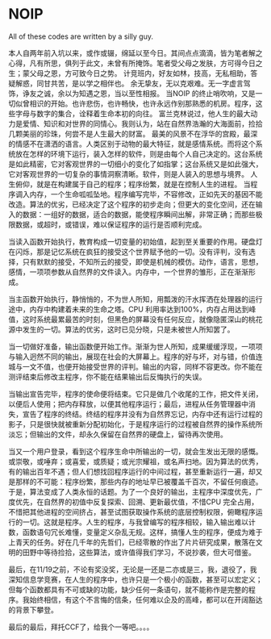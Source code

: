# NOIP
All of these codes are written by a silly guy.  

本人自两年前入坑以来，或作或辍，绵延以至今日。其间点点滴滴，皆为笔者解之心得，凡有所思，俱列于此文，未曾有所掩饰。笔者受父母之发肤，方可得今日之生；蒙父母之恩，方可致今日之势。
计竞班内，好友如林，技高，无私相助，答疑解惑，同甘共苦，是以学之相伴也。
余无挚友，无以克艰难。无一字虚言驾饰，诤友之诚，余以为知遇之恩，当以至性相报。
当NOIP 的终止哨吹响，又是一切似曾相识的开始。也许悲伤，也许畅快，也许永远作别那熟悉的机房。程序，这些字母与数字的集合，诠释着生命本初的向往。
富兰克林说过，他人生的最大动力是爱情、知识和对世界的同情心。我则认为，站在自然界浩瀚的大海面前，捡拾几颗美丽的珍珠，何尝不是人生最大的财富。
最美的风景不在浮华的宫殿，最深的情感不在潇洒的语言。人类区别于动物的最大特征，就是感情系统。而将这个系统放在怎样的环境下运行，装入怎样的软件，则是由每个人自己决定的。这台系统是如此精密，它对客观世界的一切细小的变化了如指掌；这台系统又是如此强大，它对客观世界的一切复杂的事情洞察清晰。软件，则是人装入的思想与境界。
人生俯仰，就是在构建属于自己的程序；程序纷繁，就是在控制人生的进程。
当程序调入内存，一个生命呱呱坠地。程序编写完毕，不容修改，正如先天的基因不能改造。算法的优劣，已经决定了这个程序的初步走向；但更大的变化空间，还在输入的数据：一组好的数据，适合的数据，能使程序瞬间出解，非常正确；而那些极限数据，或超时，或错误，难以保证程序的运行是否顺利完成。

当读入函数开始执行，教育构成一切变量的初始值，起到至关重要的作用。硬盘灯在闪烁，那是记忆系统在疯狂的接受这个世界赋予他的一切。没有评判，没有选择，只有默默的接受，不知所云的接受，即使是机械的模仿。动作，语言，思想，感情，一项项参数从自然界的文件读入。内存中，一个世界的雏形，正在渐渐形成。

当主函数开始执行，静悄悄的，不为世人所知，用瓢泼的汗水挥洒在处理器的运行途中，内存中构建着未来的生命之塔。CPU 利用率达到100%，内存占用达到峰值，这时系统最累最苦的时刻，但黑色的屏幕没有任何反应，就像隐匿深山的桃花源中发生的一切。算法的优劣，这时已见分晓，只是未被世人所知罢了。

当一切做好准备，输出函数便开始工作。渐渐为世人所知，成果缓缓浮现，一项项与输入迥然不同的输出，展现在社会的大屏幕上。程序的好与坏，对与错，价值连城与一文不值，也便开始接受世界的评判。输出的内容，同样不容更改。你不能在测评结束后修改主程序，你不能在结果输出后反悔执行的失误。

当输出宣告完毕，程序的使命便将结束。它只是做几个收尾的工作，把文件关闭，以便后人使用；把内存释放，以便其他程序运行；最后，进程从任务管理器中消失，宣告了程序的终结。终结的程序并没有为自然界忘记，内存中还有运行过程的影子，只是很快就被重新分配初始化，于是程序运行的过程被自然界的操作系统所淡忘；但输出的文件，却永久保留在自然界的硬盘上，留待再次使用。

当又一个用户登录，看到这个程序生命中所输出的一切，就会生发出无限的感慨。或崇敬，或唾弃；或喜爱，或质疑；或光宗耀祖，或名声扫地。因为算法的优秀，有的输出百年不遇；但人们想找回程序运行的中间过程，甚至重新运行一遍，却又是那样的不可能：程序纷繁，那些内存的地址早已被覆盖千百次，不留任何痕迹。于是，算法变成了人类永恒的话题。为了一个良好的输出，主程序中深度优先，广度优先，在自然界的初值中反复探索、回溯、更新最优值，不惜CPU 完全占用，不惜把其他进程的空间挤占，甚至试图获取操作系统的底层控制权限，俯瞰程序运行的一切。这就是程序。人生的程序，与我曾编写的程序相较，输入输出难以计数，函数语句冗长难懂，变量定义杂乱无规。这样，搞懂人生的程序，便成为难于上青天的任务。好在几千年的先哲们，已经零散的作出了片片研究成果，散落在文明的田野中等待捡拾，这些算法，或许值得我们学习，不说抄袭，但大可借鉴。

最后，在11/19之前，不论有奖没奖，无论是一还是二亦或是三，我，退役了，我深知信息学竞赛，在人生的程序中，也许只是一个极小的函数，甚至可以宏定义；但每个函数都具有不可或缺的功能，缺少任何一条语句，就不能称作是完整的程序。我始终相信，有这个不言悔的信条，任何难以企及的高峰，都可以在开阔豁达的背景下攀登。

最后的最后，拜托CCF了，给我个一等吧。。。。
